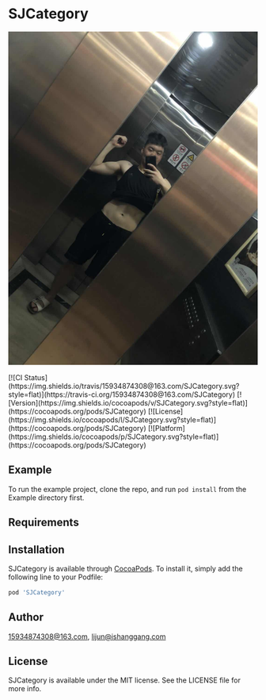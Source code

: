 # SJCategory
<p align="center" >
  <img src="https://github.com/superJunJun/ISGCategory/blob/master/SJCategory/Assets/lijun.png" alt="SJCategory" title="SJCategory">
</p>
[![CI Status](https://img.shields.io/travis/15934874308@163.com/SJCategory.svg?style=flat)](https://travis-ci.org/15934874308@163.com/SJCategory)
[![Version](https://img.shields.io/cocoapods/v/SJCategory.svg?style=flat)](https://cocoapods.org/pods/SJCategory)
[![License](https://img.shields.io/cocoapods/l/SJCategory.svg?style=flat)](https://cocoapods.org/pods/SJCategory)
[![Platform](https://img.shields.io/cocoapods/p/SJCategory.svg?style=flat)](https://cocoapods.org/pods/SJCategory)

## Example

To run the example project, clone the repo, and run `pod install` from the Example directory first.

## Requirements

## Installation

SJCategory is available through [CocoaPods](https://cocoapods.org). To install
it, simply add the following line to your Podfile:

```ruby
pod 'SJCategory'
```

## Author

15934874308@163.com, lijun@ishanggang.com

## License

SJCategory is available under the MIT license. See the LICENSE file for more info.
